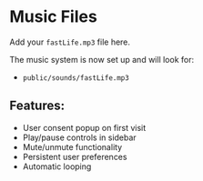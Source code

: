 # Music Files

Add your `fastLife.mp3` file here.

The music system is now set up and will look for:

- `public/sounds/fastLife.mp3`

## Features:

- User consent popup on first visit
- Play/pause controls in sidebar
- Mute/unmute functionality
- Persistent user preferences
- Automatic looping
